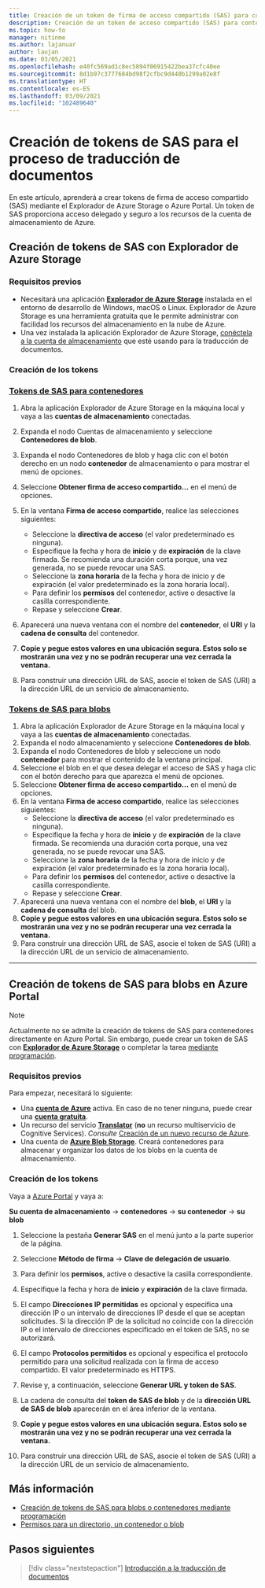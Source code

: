 ```yaml
---
title: Creación de un token de firma de acceso compartido (SAS) para contenedores y blobs con Explorador de Microsoft Azure Storage
description: Creación de un token de acceso compartido (SAS) para contenedores y blobs con Explorador de Microsoft Azure Storage y Azure Portal
ms.topic: how-to
manager: nitinme
ms.author: lajanuar
author: laujan
ms.date: 03/05/2021
ms.openlocfilehash: e40fc569ad1c8ec5894f06915422bea37cfc40ee
ms.sourcegitcommit: 8d1b97c3777684bd98f2cfbc9d440b1299a02e8f
ms.translationtype: HT
ms.contentlocale: es-ES
ms.lasthandoff: 03/09/2021
ms.locfileid: "102489640"
---
```

# <a name="create-sas-tokens-for-document-translation-processing"></a>Creación de tokens de SAS para el proceso de traducción de documentos

En este artículo, aprenderá a crear tokens de firma de acceso compartido (SAS) mediante el Explorador de Azure Storage o Azure Portal. Un token de SAS proporciona acceso delegado y seguro a los recursos de la cuenta de almacenamiento de Azure.

## <a name="create-your-sas-tokens-with-azure-storage-explorer"></a>Creación de tokens de SAS con Explorador de Azure Storage

### <a name="prerequisites"></a>Requisitos previos

* Necesitará una aplicación [**Explorador de Azure Storage**](../../../vs-azure-tools-storage-manage-with-storage-explorer.md) instalada en el entorno de desarrollo de Windows, macOS o Linux. Explorador de Azure Storage es una herramienta gratuita que le permite administrar con facilidad los recursos del almacenamiento en la nube de Azure.
* Una vez instalada la aplicación Explorador de Azure Storage, [conéctela a la cuenta de almacenamiento](../../../vs-azure-tools-storage-manage-with-storage-explorer.md?tabs=windows#connect-to-a-storage-account-or-service) que esté usando para la traducción de documentos.

### <a name="create-your-tokens"></a>Creación de los tokens

### <a name="sas-tokens-for-containers"></a>[Tokens de SAS para contenedores](#tab/Containers)

1. Abra la aplicación Explorador de Azure Storage en la máquina local y vaya a las **cuentas de almacenamiento** conectadas.
1. Expanda el nodo Cuentas de almacenamiento y seleccione **Contenedores de blob**.
1. Expanda el nodo Contenedores de blob y haga clic con el botón derecho en un nodo **contenedor** de almacenamiento o para mostrar el menú de opciones.
1. Seleccione **Obtener firma de acceso compartido...** en el menú de opciones.
1. En la ventana **Firma de acceso compartido**, realice las selecciones siguientes:
    * Seleccione la **directiva de acceso** (el valor predeterminado es ninguna).
    * Especifique la fecha y hora de **inicio** y de **expiración** de la clave firmada. Se recomienda una duración corta porque, una vez generada, no se puede revocar una SAS.
    * Seleccione la **zona horaria** de la fecha y hora de inicio y de expiración (el valor predeterminado es la zona horaria local).
    * Para definir los **permisos** del contenedor, active o desactive la casilla correspondiente.
    * Repase y seleccione **Crear**.

1. Aparecerá una nueva ventana con el nombre del **contenedor**, el **URI** y la **cadena de consulta** del contenedor.  
1. **Copie y pegue estos valores en una ubicación segura. Estos solo se mostrarán una vez y no se podrán recuperar una vez cerrada la ventana.**
1. Para construir una dirección URL de SAS, asocie el token de SAS (URI) a la dirección URL de un servicio de almacenamiento.

### <a name="sas-tokens-for-blobs"></a>[Tokens de SAS para blobs](#tab/blobs)

1. Abra la aplicación Explorador de Azure Storage en la máquina local y vaya a las **cuentas de almacenamiento** conectadas.
1. Expanda el nodo almacenamiento y seleccione **Contenedores de blob**.
1. Expanda el nodo Contenedores de blob y seleccione un nodo **contenedor** para mostrar el contenido de la ventana principal.
1. Seleccione el blob en el que desea delegar el acceso de SAS y haga clic con el botón derecho para que aparezca el menú de opciones.
1. Seleccione **Obtener firma de acceso compartido...** en el menú de opciones.
1. En la ventana **Firma de acceso compartido**, realice las selecciones siguientes:
    * Seleccione la **directiva de acceso** (el valor predeterminado es ninguna).
    * Especifique la fecha y hora de **inicio** y de **expiración** de la clave firmada. Se recomienda una duración corta porque, una vez generada, no se puede revocar una SAS.
    * Seleccione la **zona horaria** de la fecha y hora de inicio y de expiración (el valor predeterminado es la zona horaria local).
    * Para definir los **permisos** del contenedor, active o desactive la casilla correspondiente.
    * Repase y seleccione **Crear**.
1. Aparecerá una nueva ventana con el nombre del **blob**, el **URI** y la **cadena de consulta** del blob.  
1. **Copie y pegue estos valores en una ubicación segura. Estos solo se mostrarán una vez y no se podrán recuperar una vez cerrada la ventana.**
1. Para construir una dirección URL de SAS, asocie el token de SAS (URI) a la dirección URL de un servicio de almacenamiento.

---

## <a name="create-sas-tokens-for-blobs-in-the-azure-portal"></a>Creación de tokens de SAS para blobs en Azure Portal

> [!NOTE]
> Actualmente no se admite la creación de tokens de SAS para contenedores directamente en Azure Portal. Sin embargo, puede crear un token de SAS con [**Explorador de Azure Storage**](#create-your-sas-tokens-with-azure-storage-explorer) o completar la tarea [mediante programación](../../../storage/blobs/sas-service-create.md).

<!-- markdownlint-disable MD024 -->
### <a name="prerequisites"></a>Requisitos previos

Para empezar, necesitará lo siguiente:

* Una [**cuenta de Azure**](https://azure.microsoft.com/free/cognitive-services/) activa.  En caso de no tener ninguna, puede crear una [**cuenta gratuita**](https://azure.microsoft.com/free/).
* Un recurso del servicio [**Translator**](https://ms.portal.azure.com/#create/Microsoft) (**no** un recurso multiservicio de Cognitive Services).  *Consulte* [Creación de un nuevo recurso de Azure](../../cognitive-services-apis-create-account.md#create-a-new-azure-cognitive-services-resource).  
* Una cuenta de [**Azure Blob Storage**](https://ms.portal.azure.com/#create/Microsoft.StorageAccount-ARM). Creará contenedores para almacenar y organizar los datos de los blobs en la cuenta de almacenamiento.

### <a name="create-your-tokens"></a>Creación de los tokens

Vaya a [Azure Portal](https://ms.portal.azure.com/#home) y vaya a:  

 **Su cuenta de almacenamiento** → **contenedores** → **su contenedor** → **su blob**

1. Seleccione la pestaña **Generar SAS** en el menú junto a la parte superior de la página.

1. Seleccione **Método de firma** → **Clave de delegación de usuario**.

1. Para definir los **permisos**, active o desactive la casilla correspondiente.

1. Especifique la fecha y hora de **inicio** y **expiración** de la clave firmada.

1. El campo **Direcciones IP permitidas** es opcional y especifica una dirección IP o un intervalo de direcciones IP desde el que se aceptan solicitudes. Si la dirección IP de la solicitud no coincide con la dirección IP o el intervalo de direcciones especificado en el token de SAS, no se autorizará.

1. El campo **Protocolos permitidos** es opcional y especifica el protocolo permitido para una solicitud realizada con la firma de acceso compartido. El valor predeterminado es HTTPS.

1. Revise y, a continuación, seleccione **Generar URL y token de SAS**.

1. La cadena de consulta del **token de SAS de blob** y de la **dirección URL de SAS de blob** aparecerán en el área inferior de la ventana.  

1. **Copie y pegue estos valores en una ubicación segura. Estos solo se mostrarán una vez y no se podrán recuperar una vez cerrada la ventana.**

1. Para construir una dirección URL de SAS, asocie el token de SAS (URI) a la dirección URL de un servicio de almacenamiento.

## <a name="learn-more"></a>Más información

* [Creación de tokens de SAS para blobs o contenedores mediante programación](../../../storage/blobs/sas-service-create.md)
* [Permisos para un directorio, un contenedor o blob](/rest/api/storageservices/create-service-sas#permissions-for-a-directory-container-or-blob)

## <a name="next-steps"></a>Pasos siguientes

> [!div class="nextstepaction"]
> [Introducción a la traducción de documentos](get-started-with-document-translation.md)
>
>